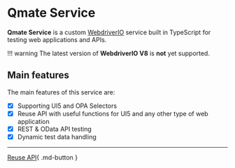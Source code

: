 # **Qmate** Service
**Qmate Service** is a custom [WebdriverIO](https://webdriver.io/) service built in TypeScript for testing web applications and APIs.

!!! warning
    The latest version of **WebdriverIO V8** is **not** yet supported.

## Main features
The main features of this service are:

- [x] Supporting UI5 and OPA Selectors
- [x] Reuse API with useful functions for UI5 and any other type of web application
- [x] REST & OData API testing
- [x] Dynamic test data handling

---

[Reuse API](doc.md){ .md-button } 